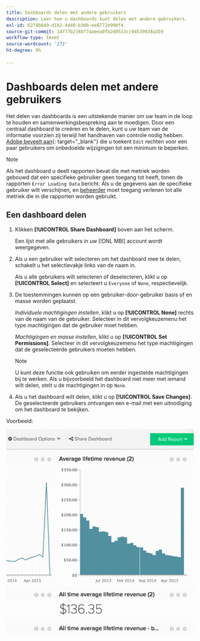 ```yaml
---
title: Dashboards delen met andere gebruikers
description: Leer hoe u dashboards kunt delen met andere gebruikers.
exl-id: 6279b049-d1b2-4d40-b30b-ee8772e990f4
source-git-commit: 14777b216bf7aaeea0fb2d0513cc94539034a359
workflow-type: tm+mt
source-wordcount: '272'
ht-degree: 0%

---
```


# Dashboards delen met andere gebruikers

Het delen van dashboards is een uitstekende manier om uw team in de loop te houden en samenwerkingsbespreking aan te moedigen. Door een centraal dashboard te creëren en te delen, kunt u uw team van de informatie voorzien zij terwijl het handhaven van controle nodig hebben. [Adobe beveelt aan](../../best-practices/share-dashboard-best-practice.md){: target=&quot;_blank&quot;} die u toekent `Edit` rechten voor een paar gebruikers om onbedoelde wijzigingen tot een minimum te beperken.

>[!NOTE]
>
>Als het dashboard u deelt rapporten bevat die met metriek worden gebouwd dat een specifieke gebruiker geen toegang tot heeft, tonen de rapporten `Error Loading Data` bericht. Als u de gegevens aan de specifieke gebruiker wilt verschijnen, en [beheerder](../../administrator/user-management/user-management.md) moet toegang verlenen tot alle metriek die in die rapporten worden gebruikt.

## Een dashboard delen

1. Klikken **[!UICONTROL Share Dashboard]** boven aan het scherm.

   Een lijst met alle gebruikers in uw [!DNL MBI] account wordt weergegeven.

1. Als u een gebruiker wilt selecteren om het dashboard mee te delen, schakelt u het selectievakje links van de naam in.

   Als u alle gebruikers wilt selecteren of deselecteren, klikt u op **[!UICONTROL Select]** en selecteert u `Everyone` of `None`, respectievelijk.

1. De toestemmingen kunnen op een gebruiker-door-gebruiker basis of en masse worden geplaatst.

   *Individuele machtigingen instellen*, klikt u op **[!UICONTROL None]** rechts van de naam van de gebruiker. Selecteer in dit vervolgkeuzemenu het type machtigingen dat de gebruiker moet hebben.

   *Machtigingen en masse instellen*, klikt u op **[!UICONTROL Set Permissions]**. Selecteer in dit vervolgkeuzemenu het type machtigingen dat de geselecteerde gebruikers moeten hebben.

   >[!NOTE]
   >
   >U kunt deze functie ook gebruiken om eerder ingestelde machtigingen bij te werken. Als u bijvoorbeeld het dashboard niet meer met iemand wilt delen, stelt u de machtigingen in op `None`.

1. Als u het dashboard wilt delen, klikt u op **[!UICONTROL Save Changes]**. De geselecteerde gebruikers ontvangen een e-mail met een uitnodiging om het dashboard te bekijken.

Voorbeeld:

![deeldashboard](../../assets/Share_Dashboards.gif)
